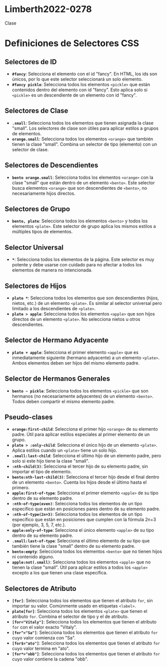 # Limberth2022-0278
Clase
# Definiciones de Selectores CSS

## Selectores de ID
- **`#fancy`**: Selecciona el elemento con el id "fancy". En HTML, los ids son únicos, por lo que este selector seleccionará un solo elemento.
- **`#fancy pickle`**: Selecciona todos los elementos `<pickle>` que están contenidos dentro del elemento con id "fancy". Esto aplica solo si `<pickle>` es un descendiente de un elemento con id "fancy".

## Selectores de Clase
- **`.small`**: Selecciona todos los elementos que tienen asignada la clase "small". Los selectores de clase son útiles para aplicar estilos a grupos de elementos.
- **`orange.small`**: Selecciona todos los elementos `<orange>` que también tienen la clase "small". Combina un selector de tipo (elemento) con un selector de clase.

## Selectores de Descendientes
- **`bento orange.small`**: Selecciona todos los elementos `<orange>` con la clase "small" que están dentro de un elemento `<bento>`. Este selector busca elementos `<orange>` que son descendientes de `<bento>`, no necesariamente hijos directos.

## Selectores de Grupo
- **`bento, plate`**: Selecciona todos los elementos `<bento>` y todos los elementos `<plate>`. Este selector de grupo aplica los mismos estilos a múltiples tipos de elementos.

## Selector Universal
- **`*`**: Selecciona todos los elementos de la página. Este selector es muy potente y debe usarse con cuidado para no afectar a todos los elementos de manera no intencionada.

## Selectores de Hijos
- **`plate *`**: Selecciona todos los elementos que son descendientes (hijos, nietos, etc.) de un elemento `<plate>`. Es similar al selector universal pero limitado a los descendientes de `<plate>`.
- **`plate > apple`**: Selecciona todos los elementos `<apple>` que son hijos directos de un elemento `<plate>`. No selecciona nietos u otros descendientes.

## Selector de Hermano Adyacente
- **`plate + apple`**: Selecciona el primer elemento `<apple>` que es inmediatamente siguiente (hermano adyacente) a un elemento `<plate>`. Ambos elementos deben ser hijos del mismo elemento padre.

## Selector de Hermanos Generales
- **`bento ~ pickle`**: Selecciona todos los elementos `<pickle>` que son hermanos (no necesariamente adyacentes) de un elemento `<bento>`. Todos deben compartir el mismo elemento padre.

## Pseudo-clases
- **`orange:first-child`**: Selecciona el primer hijo `<orange>` de su elemento padre. Útil para aplicar estilos especiales al primer elemento de un grupo.
- **`plate > :only-child`**: Selecciona el único hijo de un elemento `<plate>`. Aplica estilos cuando un `<plate>` tiene un solo hijo.
- **`.small:last-child`**: Selecciona el último hijo de un elemento padre, pero solo si este hijo tiene la clase "small".
- **`:nth-child(3)`**: Selecciona el tercer hijo de su elemento padre, sin importar el tipo de elemento.
- **`bento:nth-last-child(3)`**: Selecciona el tercer hijo desde el final dentro de un elemento `<bento>`. Cuenta los hijos desde el último hasta el primero.
- **`apple:first-of-type`**: Selecciona el primer elemento `<apple>` de su tipo dentro de su elemento padre.
- **`:nth-of-type(even)`**: Selecciona todos los elementos de un tipo específico que están en posiciones pares dentro de su elemento padre.
- **`:nth-of-type(2n+3)`**: Selecciona todos los elementos de un tipo específico que están en posiciones que cumplen con la fórmula 2n+3 (por ejemplo, 3, 5, 7, etc.).
- **`apple:only-of-type`**: Selecciona el único elemento `<apple>` de su tipo dentro de su elemento padre.
- **`.small:last-of-type`**: Selecciona el último elemento de su tipo que también tiene la clase "small" dentro de su elemento padre.
- **`bento:empty`**: Selecciona todos los elementos `<bento>` que no tienen hijos ni contenido alguno.
- **`apple:not(.small)`**: Selecciona todos los elementos `<apple>` que no tienen la clase "small". Útil para aplicar estilos a todos los `<apple>` excepto a los que tienen una clase específica.

## Selectores de Atributo
- **`[for]`**: Selecciona todos los elementos que tienen el atributo `for`, sin importar su valor. Comúnmente usado en etiquetas `<label>`.
- **`plate[for]`**: Selecciona todos los elementos `<plate>` que tienen el atributo `for`. Combina el selector de tipo y el de atributo.
- **`[for="Vitaly"]`**: Selecciona todos los elementos que tienen el atributo `for` con el valor exacto "Vitaly".
- **`[for^="Sa"]`**: Selecciona todos los elementos que tienen el atributo `for` cuyo valor comienza con "Sa".
- **`[for$="ato"]`**: Selecciona todos los elementos que tienen el atributo `for` cuyo valor termina en "ato".
- **`[for*="obb"]`**: Selecciona todos los elementos que tienen el atributo `for` cuyo valor contiene la cadena "obb".
